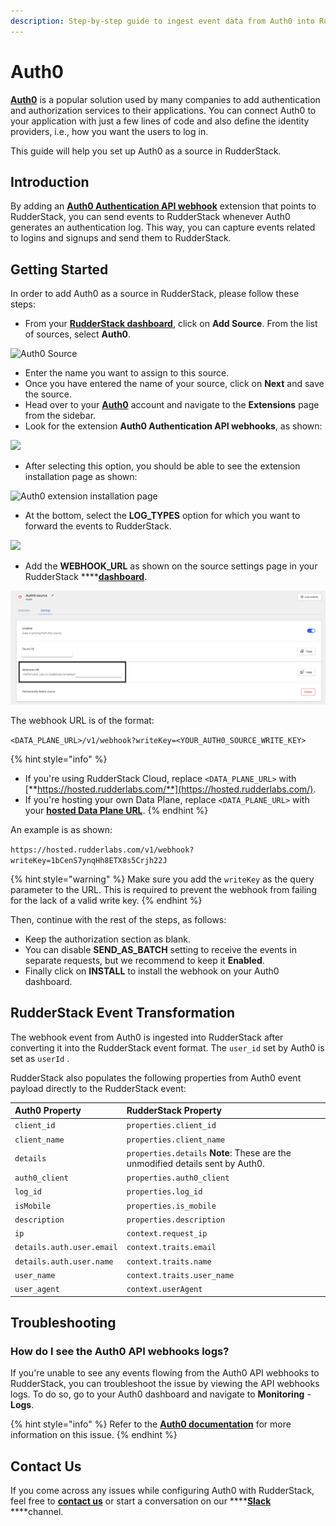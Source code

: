 ```yaml
---
description: Step-by-step guide to ingest event data from Auth0 into RudderStack
---
```


# Auth0

[**Auth0**](https://auth0.com/) is a popular solution used by many companies to add authentication and authorization services to their applications. You can connect Auth0 to your application with just a few lines of code and also define the identity providers, i.e., how you want the users to log in.

This guide will help you set up Auth0 as a source in RudderStack. 

## Introduction

By adding an [**Auth0 Authentication API webhook**](https://auth0.com/docs/extensions/auth0-authentication-api-webhooks) extension that points to RudderStack, you can send events to RudderStack whenever Auth0 generates an authentication log. This way, you can capture events related to logins and signups and send them to RudderStack.

## Getting Started

In order to add Auth0 as a source in RudderStack, please follow these steps:

* From your [**RudderStack dashboard**](https://app.rudderlabs.com/), click on **Add Source**. From the list of sources, select **Auth0**.

![Auth0 Source](../.gitbook/assets/auth02.png)

* Enter the name you want to assign to this source. 
* Once you have entered the name of your source, click on **Next** and save the source. 
* Head over to your [**Auth0**](https://auth0.com/) account and navigate to the **Extensions** page from the sidebar.  
* Look for the extension **Auth0 Authentication API webhooks**, as shown:

![](../.gitbook/assets/auth03.png)

* After selecting this option, you should be able to see the extension installation page as shown:

![Auth0 extension installation page](../.gitbook/assets/auth04.png)

* At the bottom, select the **LOG\_TYPES** option for which you want to forward the events to RudderStack.

![](../.gitbook/assets/auth05.png)

* Add the **WEBHOOK\_URL** as shown on the source settings page in your RudderStack ****[**dashboard**](https://app.rudderstack.com). 

![](../.gitbook/assets/1%20%2825%29.png)

The webhook URL is of the format:

`<DATA_PLANE_URL>/v1/webhook?writeKey=<YOUR_AUTH0_SOURCE_WRITE_KEY>`

{% hint style="info" %}
* If you're using RudderStack Cloud, replace `<DATA_PLANE_URL>` with [**https://hosted.rudderlabs.com/**](https://hosted.rudderlabs.com/).  
* If you're hosting your own Data Plane, replace `<DATA_PLANE_URL>` with your [**hosted Data Plane URL**](https://docs.rudderstack.com/get-started/installing-and-setting-up-rudderstack#what-is-a-data-plane-url-where-do-i-get-it).
{% endhint %}

An example is as shown:

`https://hosted.rudderlabs.com/v1/webhook?writeKey=1bCenS7ynqHh8ETX8s5Crjh22J`

{% hint style="warning" %}
Make sure you add the `writeKey` as the query parameter to the URL. This is required to prevent the webhook from failing for the lack of a valid write key.
{% endhint %}

Then, continue with the rest of the steps, as follows:

* Keep the authorization section as blank. 
* You can disable **SEND\_AS\_BATCH** setting to receive the events in separate requests, but we recommend to keep it **Enabled**. 
* Finally click on **INSTALL** to install the webhook on your Auth0 dashboard.

## RudderStack Event Transformation

The webhook event from Auth0 is ingested into RudderStack after converting it into the RudderStack event format. The `user_id` set by Auth0 is set as `userId` . 

RudderStack also populates the following properties from Auth0 event payload directly to the RudderStack event:

| **Auth0 Property** | **RudderStack Property** |
| :--- | :--- |
| `client_id` | `properties.client_id` |
| `client_name` | `properties.client_name` |
| `details` | `properties.details`   **Note**: These are the unmodified details sent by Auth0. |
| `auth0_client` | `properties.auth0_client` |
| `log_id` | `properties.log_id` |
| `isMobile` | `properties.is_mobile` |
| `description` | `properties.description` |
| `ip` | `context.request_ip` |
| `details.auth.user.email` | `context.traits.email` |
| `details.auth.user.name` | `context.traits.name` |
| `user_name` | `context.traits.user_name` |
| `user_agent` | `context.userAgent` |

## Troubleshooting

### How do I see the Auth0 API webhooks logs?

If you're unable to see any events flowing from the Auth0 API webhooks to RudderStack, you can troubleshoot the issue by viewing the API webhooks logs. To do so, go to your Auth0 dashboard and navigate to **Monitoring** - **Logs**. 

{% hint style="info" %}
Refer to the [**Auth0 documentation**](https://auth0.com/docs/extensions/auth0-authentication-api-webhooks#troubleshoot-webhooks) for more information on this issue.
{% endhint %}

## Contact Us

If you come across any issues while configuring Auth0 with RudderStack, feel free to [**contact us**](mailto:%20docs@rudderstack.com) or start a conversation on our ****[**Slack**](https://resources.rudderstack.com/join-rudderstack-slack) ****channel.

